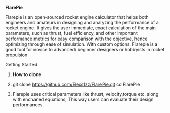 **FlarePie**

Flarepie is an open-sourced rocket engine calculator that helps both engineers and amateurs in designing and analyzing the performance of a rocket engine. It gives the user immediate, exact calculation of the main parameters,
such as thrust, fuel efficiency, and other important performance metrics for easy comparison with the objective, hence optimizing through ease of simulation. With custom options, Flarepie is a good tool for novice to advanced/ beginner designers or hobbyists in rocket propulsion

Getting Started

1. **How to clone**
2. 
    git clone https://github.com/Elexs1zz/FlarePie.git
    cd FlarePie

3. Flarepie uses critical parameters like thrust, velocity,torque etc. along with enchaned equations, This way users can evaluate their design performances.


